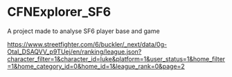 # CFNExplorer_SF6
A project made to analyse SF6 player base and game

https://www.streetfighter.com/6/buckler/_next/data/0g-OtaI_DSAQVV_p9TUej/en/ranking/league.json?character_filter=1&character_id=luke&platform=1&user_status=1&home_filter=1&home_category_id=0&home_id=1&league_rank=0&page=2
